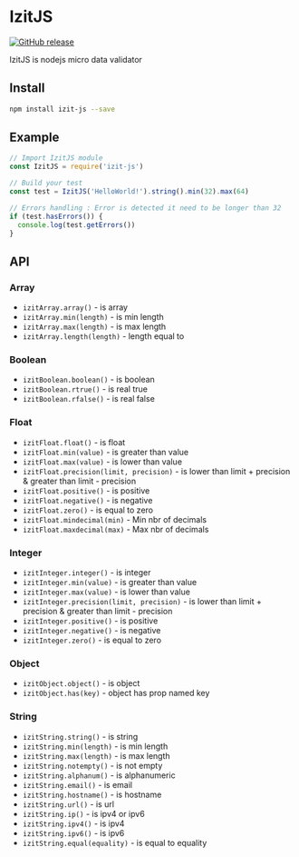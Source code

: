 # IzitJS

[![GitHub release](https://img.shields.io/github/release/jumastro/izit-js.svg)]()

IzitJS is nodejs micro data validator

## Install 
```bash
npm install izit-js --save
```

## Example
```javascript
// Import IzitJS module
const IzitJS = require('izit-js')

// Build your test
const test = IzitJS('HelloWorld!').string().min(32).max(64)

// Errors handling : Error is detected it need to be longer than 32
if (test.hasErrors()) {
  console.log(test.getErrors())
}

```

## API

### Array
- ```izitArray.array()``` - is array
- ```izitArray.min(length)``` - is min length
- ```izitArray.max(length)``` - is max length
- ```izitArray.length(length)``` - length equal to

### Boolean
- ```izitBoolean.boolean()``` - is boolean
- ```izitBoolean.rtrue()``` - is real true
- ```izitBoolean.rfalse()``` - is real false

### Float
- ```izitFloat.float()``` - is float
- ```izitFloat.min(value)``` - is greater than value
- ```izitFloat.max(value)``` - is lower than value
- ```izitFloat.precision(limit, precision)``` - is lower than limit + precision & greater than limit - precision
- ```izitFloat.positive()``` - is positive
- ```izitFloat.negative()``` - is negative
- ```izitFloat.zero()``` - is equal to zero
- ```izitFloat.mindecimal(min)``` - Min nbr of decimals
- ```izitFloat.maxdecimal(max)``` - Max nbr of decimals

### Integer
- ```izitInteger.integer()``` - is integer
- ```izitInteger.min(value)``` - is greater than value
- ```izitInteger.max(value)``` - is lower than value
- ```izitInteger.precision(limit, precision)``` - is lower than limit + precision & greater than limit - precision
- ```izitInteger.positive()``` - is positive
- ```izitInteger.negative()``` - is negative
- ```izitInteger.zero()``` - is equal to zero

### Object
- ```izitObject.object()``` - is object
- ```izitObject.has(key)``` - object has prop named key

### String
- ```izitString.string()``` - is string
- ```izitString.min(length)``` - is min length
- ```izitString.max(length)``` - is max length
- ```izitString.notempty()``` - is not empty
- ```izitString.alphanum()``` - is alphanumeric
- ```izitString.email()``` - is email
- ```izitString.hostname()``` - is hostname
- ```izitString.url()``` - is url
- ```izitString.ip()``` - is ipv4 or ipv6
- ```izitString.ipv4()``` - is ipv4
- ```izitString.ipv6()``` - is ipv6
- ```izitString.equal(equality)``` - is equal to equality
